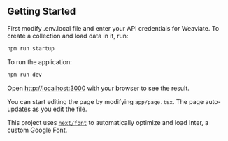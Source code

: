 ## Getting Started

First modify .env.local file and enter your API credentials for Weaviate.
To create a collection and load data in it, run:

```bash
npm run startup
```

To run the application:

```bash
npm run dev
```

Open [http://localhost:3000](http://localhost:3000) with your browser to see the result.

You can start editing the page by modifying `app/page.tsx`. The page auto-updates as you edit the file.

This project uses [`next/font`](https://nextjs.org/docs/basic-features/font-optimization) to automatically optimize and load Inter, a custom Google Font.
